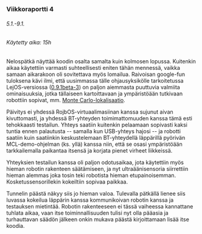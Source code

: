 ### Viikkoraportti 4
###### 5.1.-9.1.
###### Käytetty aika: 15h

Nelospätkä näyttää koodin osalta samalta kuin kolmosen lopussa. Kuitenkin aikaa käytettiin varmasti suhteellisesti eniten tähän mennessä, vaikka samaan aikarakoon oli sovitettava myös lomailua. Raivoisan google-fun tuloksena kävi ilmi, että uusimmassa tälle ohjausyksikölle tarkoitetussa LejOS-versiossa ([0.9.1beta-3](https://sourceforge.net/projects/nxt.lejos.p/files/0.9.1beta-3)) on paljon aiemmasta puuttuvia valmiita ominaisuuksia, jotka tällaiseen kartoittavaan ja ympäristöään tutkivaan robottiin sopivat, mm. [Monte Carlo-lokalisaatio](https://en.wikipedia.org/wiki/Monte_Carlo_localization). 

Päivitys ei yhdessä RojbOS-virtuaalimasiinan kanssa sujunut aivan kivuttomasti, ja yhdessä BT-yhteyden toimimattomuuden kanssa tämä esti tehokkaasti testailun. Yhteys saatiin kuitenkin pelaamaan sopivasti kaksi tuntia ennen palautusta -- samalla kun USB-yhteys hajosi -- ja robotti saatiin kuin saatiinkin keskustelemaan BT-yhteydellä läppärillä pyörivän MCL-demo-ohjelman (ks. yllä) kanssa niin, että se osasi ympäristöään tarkkailemalla paikantaa itsensä ja korjata pienet virheet liikkeissä. 

Yhteyksien testailun kanssa oli paljon odotusaikaa, jota käytettiin myös hieman robotin rakenteen säätämiseen, ja nyt ultraäänisensoria siirrettiin hieman alemmas joka tosin teki	robotista hieman etupainoisemman. Kosketussensorillekin kokeiltiin sopivaa paikkaa.

Tunnelin päästä näkyy siis jo hieman valoa. Tulevalla pätkällä lienee siis luvassa kokeilua läppärin kanssa kommunikoivan robotin kanssa ja testauksen mietintää. Robotin rakenteeseen ei tässä vaiheessa kannattane tuhlata aikaa, vaan itse toiminnallisuuden tulisi nyt olla pääasia ja turhauttavan säädön jälkeen onkin mukava päästä kirjoittamaan lisää itse koodia.

